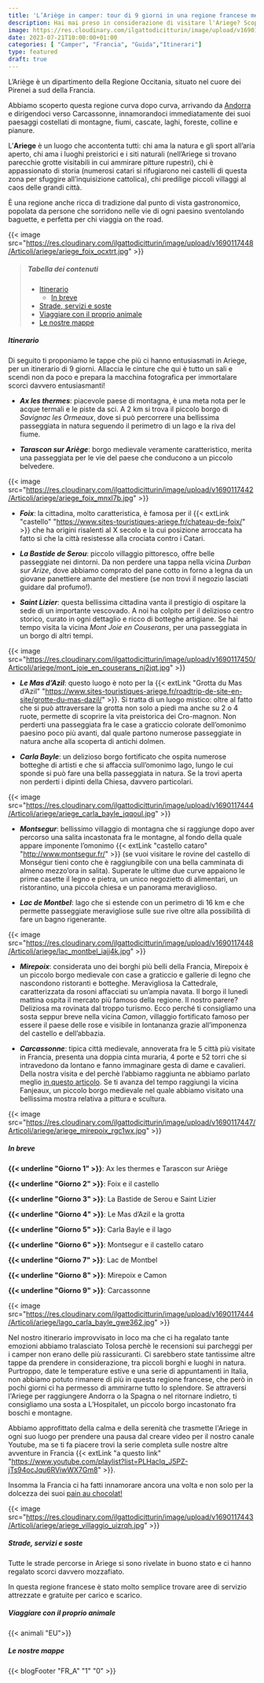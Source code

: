 ```yaml
---
title: 'L’Ariège in camper: tour di 9 giorni in una regione francese meravigliosa'
description: Hai mai preso in considerazione di visitare l'Ariege? Scopri con noi perchè non dovresti perderti questa regione francese!
image: https://res.cloudinary.com/ilgattodicitturin/image/upload/v1690117438/Articoli/ariege/ariege_klsruv.jpg
date: 2023-07-21T10:00:00+01:00
categories: [ "Camper", "Francia", "Guida","Itinerari"]
type: featured
draft: true
---
```


L’Ariège è un dipartimento della Regione Occitania, situato nel cuore dei Pirenei a sud della Francia.

Abbiamo scoperto questa regione curva dopo curva, arrivando da [Andorra](/blog/andorra-in-camper-un-weekend-alla-scoperta-di-panorami-mozzafiato) e dirigendoci verso Carcassonne, innamorandoci immediatamente dei suoi paesaggi costellati di montagne, fiumi, cascate, laghi, foreste, colline e pianure.

L’**Ariege** è un luogo che accontenta tutti: chi ama la natura e gli sport all’aria aperto, chi ama i luoghi preistorici e i siti naturali (nell’Ariege si trovano parecchie grotte visitabili in cui ammirare pitture rupestri), chi è appassionato di storia (numerosi catari si rifugiarono nei castelli di questa zona per sfuggire all’inquisizione cattolica), chi predilige piccoli villaggi al caos delle grandi città.

È una regione anche ricca di tradizione dal punto di vista gastronomico, popolata da persone che sorridono nelle vie di ogni paesino sventolando baguette, e perfetta per chi viaggia on the road. 

{{< image src="https://res.cloudinary.com/ilgattodicitturin/image/upload/v1690117448/Articoli/ariege/ariege_foix_ocxtrt.jpg" >}}

> ##### Tabella dei contenuti
> - [Itinerario](#itinerario)
>   - [In breve](#in-breve)
> - [Strade, servizi e soste](#servizi-e-soste)
> - [Viaggiare con il proprio animale](#viaggiare-con-il-proprio-animale)
> - [Le nostre mappe](#le-nostre-mappe) 


##### Itinerario

Di seguito ti proponiamo le tappe che più ci hanno entusiasmati in Ariege, per un itinerario di 9 giorni.
Allaccia le cinture che qui è tutto un sali e scendi non da poco e prepara la macchina fotografica per immortalare scorci davvero entusiasmanti!

- ***Ax les thermes***: piacevole paese di montagna, è una meta nota per le acque termali e le piste da sci. A 2 km si trova il piccolo borgo di *Savignac les Ormeaux*, dove si può percorrere una bellissima passeggiata in natura seguendo il perimetro di un lago e la riva del fiume. 

- ***Tarascon sur Ariège***: borgo medievale veramente caratteristico, merita una passeggiata per le vie del paese che conducono a un piccolo belvedere. 

{{< image src="https://res.cloudinary.com/ilgattodicitturin/image/upload/v1690117442/Articoli/ariege/ariege_foix_mnxl7b.jpg" >}}

- ***Foix***: la cittadina, molto caratteristica, è famosa per il  {{< extLink "castello" "https://www.sites-touristiques-ariege.fr/chateau-de-foix/" >}} che ha origini risalenti al X secolo e la cui posizione arroccata ha fatto sì che la città resistesse alla crociata contro i Catari.

- ***La Bastide de Serou***: piccolo villaggio pittoresco, offre belle passeggiate nei dintorni. Da non perdere una tappa nella vicina *Durban sur Arize*, dove abbiamo comprato del pane cotto in forno a legna da un giovane panettiere amante del mestiere (se non trovi il negozio lasciati guidare dal profumo!). 

- ***Saint Lizier***: questa bellissima cittadina vanta il prestigio di ospitare la sede di un importante vescovado. A noi ha colpito per il delizioso centro storico, curato in ogni dettaglio e ricco di botteghe artigiane. Se hai tempo visita la vicina *Mont Joie en Couserans*, per una passeggiata in un borgo di altri tempi.

{{< image src="https://res.cloudinary.com/ilgattodicitturin/image/upload/v1690117450/Articoli/ariege/mont_joie_en_couserans_nj2jqt.jpg" >}}

- ***Le Mas d’Azil***: questo luogo è noto per la {{< extLink "Grotta du Mas d’Azil" "https://www.sites-touristiques-ariege.fr/roadtrip-de-site-en-site/grotte-du-mas-dazil/" >}}. Si tratta di un luogo mistico: oltre al fatto che si può attraversare la grotta non solo a piedi ma anche su 2 o 4 ruote, permette di scoprire la vita preistorica dei Cro-magnon. Non perderti una passeggiata fra le case a graticcio colorate dell’omonimo paesino poco più avanti, dal quale partono numerose passeggiate in natura anche alla scoperta di antichi dolmen.

- ***Carla Bayle***: un delizioso borgo fortificato che ospita numerose botteghe di artisti e che si affaccia sull’omonimo lago, lungo le cui sponde si può fare una bella passeggiata in natura. Se la trovi aperta non perderti i dipinti della Chiesa, davvero particolari. 

{{< image src="https://res.cloudinary.com/ilgattodicitturin/image/upload/v1690117444/Articoli/ariege/ariege_carla_bayle_jqqoul.jpg" >}}

- ***Montsegur***: bellissimo villaggio di montagna che si raggiunge dopo aver percorso una salita incastonata fra le montagne, al fondo della quale appare imponente l’omonimo  {{< extLink "castello cataro" "http://www.montsegur.fr/" >}} (se vuoi visitare le rovine del castello di Monségur tieni conto che è raggiungibile con una bella camminata di almeno mezzo’ora in salita). Superate le ultime due curve appaiono le prime casette il legno e pietra, un unico negozietto di alimentari, un ristorantino, una piccola chiesa e un panorama meraviglioso. 

- ***Lac de Montbel***: lago che si estende con un perimetro di 16 km e che permette passeggiate meravigliose sulle sue rive oltre alla possibilità di fare un bagno rigenerante.

{{< image src="https://res.cloudinary.com/ilgattodicitturin/image/upload/v1690117448/Articoli/ariege/lac_montbel_iajj4k.jpg" >}}

- ***Mirepoix***: considerata uno dei borghi più belli della Francia, Mirepoix è un piccolo borgo medievale con case a graticcio e gallerie di legno che nascondono ristoranti e botteghe. Meravigliosa la Cattedrale, caratterizzata da rosoni affacciati su un’ampia navata. Il borgo il lunedì mattina ospita il mercato più famoso della regione. Il nostro parere? Deliziosa ma rovinata dal troppo turismo. Ecco perché ti consigliamo una sosta seppur breve nella vicina *Camon*, villaggio fortificato famoso per essere il paese delle rose e visibile in lontananza grazie all’imponenza del castello e dell’abbazia.

- ***Carcassonne***:  tipica città medievale, annoverata fra le 5 città più visitate in Francia, presenta una doppia cinta muraria, 4 porte e 52 torri che si intravedono da lontano e fanno immaginare gesta di dame e cavalieri. Della nostra visita e del perchè l’abbiamo raggiunta ne abbiamo parlato meglio [in questo articolo](/blog/carcassonne-città-medievale-e-omonimo-gioco-da-tavolo). Se ti avanza del tempo raggiungi la vicina Fanjeaux, un piccolo borgo medievale nel quale abbiamo visitato una bellissima mostra relativa a pittura e scultura.

{{< image src="https://res.cloudinary.com/ilgattodicitturin/image/upload/v1690117447/Articoli/ariege/ariege_mirepoix_rgc1wx.jpg" >}}

  
##### In breve 

**{{< underline "Giorno 1" >}}**: Ax les thermes e Tarascon sur Ariège

**{{< underline "Giorno 2" >}}**: Foix e il castello 

**{{< underline "Giorno 3" >}}**: La Bastide de Serou e Saint Lizier

**{{< underline "Giorno 4" >}}**: Le Mas d’Azil e la grotta

**{{< underline "Giorno 5" >}}**: Carla Bayle e il lago

**{{< underline "Giorno 6" >}}**: Montsegur e il castello cataro

**{{< underline "Giorno 7" >}}**: Lac de Montbel

**{{< underline "Giorno 8" >}}**: Mirepoix e Camon 

**{{< underline "Giorno 9" >}}**: Carcassonne

{{< image src="https://res.cloudinary.com/ilgattodicitturin/image/upload/v1690117444/Articoli/ariege/lago_carla_bayle_gwe362.jpg" >}}

Nel nostro itinerario improvvisato in loco ma che ci ha regalato tante emozioni abbiamo tralasciato Tolosa perchè le recensioni sui parcheggi per i camper non erano delle più rassicuranti. Ci sarebbero state tantissime altre tappe da prendere in considerazione, tra piccoli borghi e luoghi in natura. Purtroppo, date le temperature estive e una serie di appuntamenti in Italia, non abbiamo potuto rimanere di più in questa regione francese, che però in pochi giorni ci ha permesso di ammirarne tutto lo splendore. 
Se attraversi l'Ariege per raggiungere Andorra o la Spagna o nel ritornare indietro, ti consigliamo una sosta a L’Hospitalet, un piccolo borgo incastonato fra boschi e montagne.

Abbiamo approfittato della calma e della serenità che trasmette l'Ariege in ogni suo luogo per prendere una pausa dal creare video per il nostro canale Youtube, ma se ti fa piacere trovi la serie completa sulle nostre altre avventure in Francia {{< extLink "a questo link" "https://www.youtube.com/playlist?list=PLHaclq_J5PZ-jTs94ocJqu6RViwWX7Gm8" >}}.

Insomma la Francia ci ha fatti innamorare ancora una volta e non solo per la dolcezza dei suoi [pain au chocolat!](/blog/pain-au-chocolat-o-chocolatine-la-miglior-colazione)

{{< image src="https://res.cloudinary.com/ilgattodicitturin/image/upload/v1690117443/Articoli/ariege/ariege_villaggio_uizrqh.jpg" >}}

##### Strade, servizi e soste
Tutte le strade percorse in Ariege si sono rivelate in buono stato e ci hanno regalato scorci davvero mozzafiato. 

In questa regione francese è stato molto semplice trovare aree di servizio attrezzate e gratuite per carico e scarico.

##### Viaggiare con il proprio animale
{{< animali "EU">}}

##### Le nostre mappe

{{< blogFooter "FR_A" "1" "0" >}}




  

